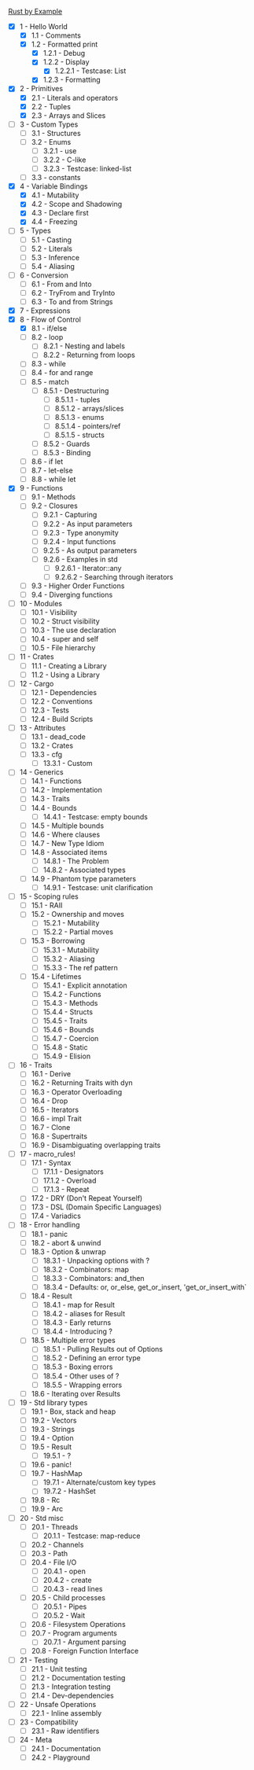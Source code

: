 [Rust by Example](https://doc.rust-lang.org/stable/rust-by-example/index.html)

- [X] 1 - Hello World
  - [X] 1.1 - Comments
  - [X] 1.2 - Formatted print
    - [X] 1.2.1 - Debug
    - [X] 1.2.2 - Display
      - [X] 1.2.2.1 - Testcase: List
    - [X] 1.2.3 - Formatting
- [X] 2 - Primitives
  - [X] 2.1 - Literals and operators
  - [X] 2.2 - Tuples
  - [X] 2.3 - Arrays and Slices
- [ ] 3 - Custom Types
  - [ ] 3.1 - Structures
  - [ ] 3.2 - Enums
    - [ ] 3.2.1 - use
    - [ ] 3.2.2 - C-like
    - [ ] 3.2.3 - Testcase: linked-list
  - [ ] 3.3 - constants
- [X] 4 - Variable Bindings
  - [X] 4.1 - Mutability
  - [X] 4.2 - Scope and Shadowing
  - [X] 4.3 - Declare first
  - [X] 4.4 - Freezing
- [ ] 5 - Types
  - [ ] 5.1 - Casting
  - [ ] 5.2 - Literals
  - [ ] 5.3 - Inference
  - [ ] 5.4 - Aliasing
- [ ] 6 - Conversion
  - [ ] 6.1 - From and Into
  - [ ] 6.2 - TryFrom and TryInto
  - [ ] 6.3 - To and from Strings
- [X] 7 - Expressions
- [X] 8 - Flow of Control
  - [X] 8.1 - if/else
  - [ ] 8.2 - loop
    - [ ] 8.2.1 - Nesting and labels
    - [ ] 8.2.2 - Returning from loops
  - [ ] 8.3 - while
  - [ ] 8.4 - for and range
  - [ ] 8.5 - match
    - [ ] 8.5.1 - Destructuring
      - [ ] 8.5.1.1 - tuples
      - [ ] 8.5.1.2 - arrays/slices
      - [ ] 8.5.1.3 - enums
      - [ ] 8.5.1.4 - pointers/ref
      - [ ] 8.5.1.5 - structs
    - [ ] 8.5.2 - Guards
    - [ ] 8.5.3 - Binding
  - [ ] 8.6 - if let
  - [ ] 8.7 - let-else
  - [ ] 8.8 - while let
- [X] 9 - Functions
  - [ ] 9.1 - Methods
  - [ ] 9.2 - Closures
    - [ ] 9.2.1 - Capturing
    - [ ] 9.2.2 - As input parameters
    - [ ] 9.2.3 - Type anonymity
    - [ ] 9.2.4 - Input functions
    - [ ] 9.2.5 - As output parameters
    - [ ] 9.2.6 - Examples in std
      - [ ] 9.2.6.1 - Iterator::any
      - [ ] 9.2.6.2 - Searching through iterators
  - [ ] 9.3 - Higher Order Functions
  - [ ] 9.4 - Diverging functions
- [ ] 10 - Modules
  - [ ] 10.1 - Visibility
  - [ ] 10.2 - Struct visibility
  - [ ] 10.3 - The use declaration
  - [ ] 10.4 - super and self
  - [ ] 10.5 - File hierarchy
- [ ] 11 - Crates
  - [ ] 11.1 - Creating a Library
  - [ ] 11.2 - Using a Library
- [ ] 12 - Cargo
  - [ ] 12.1 - Dependencies
  - [ ] 12.2 - Conventions
  - [ ] 12.3 - Tests
  - [ ] 12.4 - Build Scripts
- [ ] 13 - Attributes
  - [ ] 13.1 - dead_code
  - [ ] 13.2 - Crates
  - [ ] 13.3 - cfg
    - [ ] 13.3.1 - Custom
- [ ] 14 - Generics
  - [ ] 14.1 - Functions
  - [ ] 14.2 - Implementation
  - [ ] 14.3 - Traits
  - [ ] 14.4 - Bounds
    - [ ] 14.4.1 - Testcase: empty bounds
  - [ ] 14.5 - Multiple bounds
  - [ ] 14.6 - Where clauses
  - [ ] 14.7 - New Type Idiom
  - [ ] 14.8 - Associated items
    - [ ] 14.8.1 - The Problem
    - [ ] 14.8.2 - Associated types
  - [ ] 14.9 - Phantom type parameters
    - [ ] 14.9.1 - Testcase: unit clarification
- [ ] 15 - Scoping rules
  - [ ] 15.1 - RAII
  - [ ] 15.2 - Ownership and moves
    - [ ] 15.2.1 - Mutability
    - [ ] 15.2.2 - Partial moves
  - [ ] 15.3 - Borrowing
    - [ ] 15.3.1 - Mutability
    - [ ] 15.3.2 - Aliasing
    - [ ] 15.3.3 - The ref pattern
  - [ ] 15.4 - Lifetimes
    - [ ] 15.4.1 - Explicit annotation
    - [ ] 15.4.2 - Functions
    - [ ] 15.4.3 - Methods
    - [ ] 15.4.4 - Structs
    - [ ] 15.4.5 - Traits
    - [ ] 15.4.6 - Bounds
    - [ ] 15.4.7 - Coercion
    - [ ] 15.4.8 - Static
    - [ ] 15.4.9 - Elision
- [ ] 16 - Traits
  - [ ] 16.1 - Derive
  - [ ] 16.2 - Returning Traits with dyn
  - [ ] 16.3 - Operator Overloading
  - [ ] 16.4 - Drop
  - [ ] 16.5 - Iterators
  - [ ] 16.6 - impl Trait
  - [ ] 16.7 - Clone
  - [ ] 16.8 - Supertraits
  - [ ] 16.9 - Disambiguating overlapping traits
- [ ] 17 - macro_rules!
  - [ ] 17.1 - Syntax
    - [ ] 17.1.1 - Designators
    - [ ] 17.1.2 - Overload
    - [ ] 17.1.3 - Repeat
  - [ ] 17.2 - DRY (Don't Repeat Yourself)
  - [ ] 17.3 - DSL (Domain Specific Languages)
  - [ ] 17.4 - Variadics
- [ ] 18 - Error handling
  - [ ] 18.1 - panic
  - [ ] 18.2 - abort & unwind
  - [ ] 18.3 - Option & unwrap
    - [ ] 18.3.1 - Unpacking options with ?
    - [ ] 18.3.2 - Combinators: map
    - [ ] 18.3.3 - Combinators: and_then
    - [ ] 18.3.4 - Defaults: or, or_else, get_or_insert, 'get_or_insert_with`
  - [ ] 18.4 - Result
    - [ ] 18.4.1 - map for Result
    - [ ] 18.4.2 - aliases for Result
    - [ ] 18.4.3 - Early returns
    - [ ] 18.4.4 - Introducing ?
  - [ ] 18.5 - Multiple error types
    - [ ] 18.5.1 - Pulling Results out of Options
    - [ ] 18.5.2 - Defining an error type
    - [ ] 18.5.3 - Boxing errors
    - [ ] 18.5.4 - Other uses of ?
    - [ ] 18.5.5 - Wrapping errors
  - [ ] 18.6 - Iterating over Results
- [ ] 19 - Std library types
  - [ ] 19.1 - Box, stack and heap
  - [ ] 19.2 - Vectors
  - [ ] 19.3 - Strings
  - [ ] 19.4 - Option
  - [ ] 19.5 - Result
    - [ ] 19.5.1 - ?
  - [ ] 19.6 - panic!
  - [ ] 19.7 - HashMap
    - [ ] 19.7.1 - Alternate/custom key types
    - [ ] 19.7.2 - HashSet
  - [ ] 19.8 - Rc
  - [ ] 19.9 - Arc
- [ ] 20 - Std misc
  - [ ] 20.1 - Threads
    - [ ] 20.1.1 - Testcase: map-reduce
  - [ ] 20.2 - Channels
  - [ ] 20.3 - Path
  - [ ] 20.4 - File I/O
    - [ ] 20.4.1 - open
    - [ ] 20.4.2 - create
    - [ ] 20.4.3 - read lines
  - [ ] 20.5 - Child processes
    - [ ] 20.5.1 - Pipes
    - [ ] 20.5.2 - Wait
  - [ ] 20.6 - Filesystem Operations
  - [ ] 20.7 - Program arguments
    - [ ] 20.7.1 - Argument parsing
  - [ ] 20.8 - Foreign Function Interface
- [ ] 21 - Testing
  - [ ] 21.1 - Unit testing
  - [ ] 21.2 - Documentation testing
  - [ ] 21.3 - Integration testing
  - [ ] 21.4 - Dev-dependencies
- [ ] 22 - Unsafe Operations
  - [ ] 22.1 - Inline assembly
- [ ] 23 - Compatibility
  - [ ] 23.1 - Raw identifiers
- [ ] 24 - Meta
  - [ ] 24.1 - Documentation
  - [ ] 24.2 - Playground
